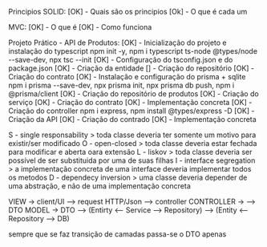 Principios SOLID:
    [OK] - Quais são os principios
    [Ok] - O que é cada um

MVC:
    [OK] - O que é
    [OK] - Como funciona

Projeto Prático - API de Produtos:
    [OK] - Inicialização do projeto e instalação do typescript
        npm init -y, npm i typescript ts-node @types/node --save-dev, npx tsc --init
    [OK] - Configuração do tsconfig.json e do package.json
    [OK] - Criação da entidade
    [] - Criação do repositório
        [OK] - Criação do contrato
        [OK] - Instalação e configuração do prisma + sqlite
            npm i prisma --save-dev, npx prisma init, npx prisma db push, npm i @prisma/client
        [OK] - Criação do repositório de produtos
    [OK] - Criação do serviço
        [OK] - Criação do contrato
        [OK] - Implementação concreta
    [OK] - Criação do controller
        npm i express, npm install @types/express -D
    [OK] - Criação da API
        [OK] - Criação do contrado
        [OK] - Implementação concreta




S - single responsability > toda classe deveria ter somente um motivo para existir/ser modificado
O - open-closed > toda classe deveria estar fechada para modificar e aberta oara extensão
L - liskov > toda classe deveria ser possível de ser substituida por uma de suas filhas
I - interface segregation > a implementação concreta de uma interface deveria implementar todos os metodos
D - dependecy inversion > uma classe deveria depender de uma abstração, e não de uma implementação concreta

VIEW  -> client/UI --> request HTTP/Json --> controller
CONTROLLER -> --> DTO
MODEL -> DTO --> (Entirty <-- Service --> Repository) --> (Entity <-- Repository --> DB)

sempre que se faz transição de camadas passa-se o DTO apenas